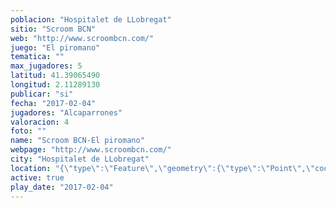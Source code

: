 ```yaml
---
poblacion: "Hospitalet de LLobregat"
sitio: "Scroom BCN"
web: "http://www.scroombcn.com/"
juego: "El piromano"
tematica: ""
max_jugadores: 5
latitud: 41.39065490
longitud: 2.11289130
publicar: "si"
fecha: "2017-02-04"
jugadores: "Alcaparrones"
valoracion: 4
foto: ""
name: "Scroom BCN-El piromano"
webpage: "http://www.scroombcn.com/"
city: "Hospitalet de LLobregat"
location: "{\"type\":\"Feature\",\"geometry\":{\"type\":\"Point\",\"coordinates\":[\"41,39065490\",\"2,11289130\"]}}"
active: true
play_date: "2017-02-04"
---
```


